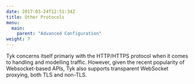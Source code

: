 ```yaml
---
date: 2017-03-24T12:51:34Z
title: Other Protocols
menu: 
  main:
    parent: "Advanced Configuration"
weight: 7
---
```


Tyk concerns itself primariy with the HTTP/HTTPS protocol when it comes to handling and modelling traffic. However, given the recent popularity of Websocket-based APIs, Tyk also supports transparent WebSocket proxying, both TLS and non-TLS.